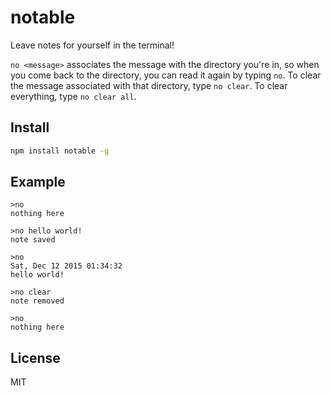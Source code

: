 # notable
Leave notes for yourself in the terminal!

`no <message>` associates the message with the directory you're in, so when you come back to the directory, you can read it again by typing `no`. To clear the message associated with that directory, type `no clear`.  To clear everything, type `no clear all`.

## Install
```bash
npm install notable -g
```

## Example
```
>no
nothing here

>no hello world!
note saved

>no
Sat, Dec 12 2015 01:34:32
hello world!

>no clear
note removed

>no
nothing here
```

## License
MIT
